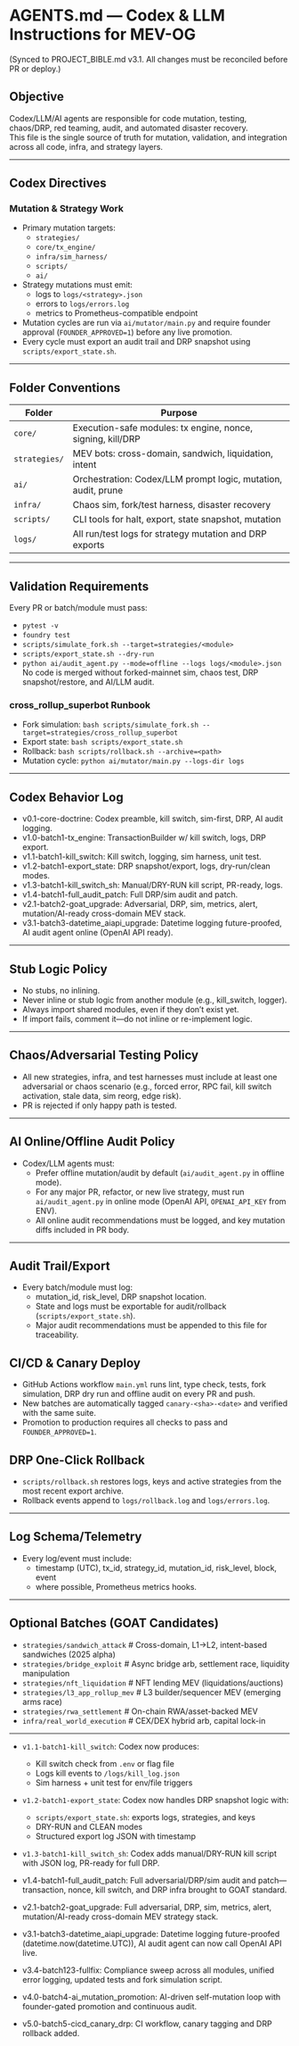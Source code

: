 # AGENTS.md — Codex & LLM Instructions for MEV-OG
(Synced to PROJECT_BIBLE.md v3.1. All changes must be reconciled before PR or deploy.)

## Objective

Codex/LLM/AI agents are responsible for code mutation, testing, chaos/DRP, red teaming, audit, and automated disaster recovery.  
This file is the single source of truth for mutation, validation, and integration across all code, infra, and strategy layers.

---

## Codex Directives

### Mutation & Strategy Work

- Primary mutation targets:
    - `strategies/`
    - `core/tx_engine/`
    - `infra/sim_harness/`
    - `scripts/`
    - `ai/`
- Strategy mutations must emit:
    - logs to `logs/<strategy>.json`
    - errors to `logs/errors.log`
    - metrics to Prometheus-compatible endpoint
- Mutation cycles are run via `ai/mutator/main.py` and require founder approval
  (`FOUNDER_APPROVED=1`) before any live promotion.
- Every cycle must export an audit trail and DRP snapshot using
  `scripts/export_state.sh`.

---

## Folder Conventions

| Folder        | Purpose                                                      |
|---------------|--------------------------------------------------------------|
| `core/`       | Execution-safe modules: tx engine, nonce, signing, kill/DRP  |
| `strategies/` | MEV bots: cross-domain, sandwich, liquidation, intent        |
| `ai/`         | Orchestration: Codex/LLM prompt logic, mutation, audit, prune|
| `infra/`      | Chaos sim, fork/test harness, disaster recovery              |
| `scripts/`    | CLI tools for halt, export, state snapshot, mutation         |
| `logs/`       | All run/test logs for strategy mutation and DRP exports      |

---

## Validation Requirements

Every PR or batch/module must pass:
- `pytest -v`
- `foundry test`
- `scripts/simulate_fork.sh --target=strategies/<module>`
- `scripts/export_state.sh --dry-run`
 - `python ai/audit_agent.py --mode=offline --logs logs/<module>.json`
 No code is merged without forked-mainnet sim, chaos test, DRP snapshot/restore, and AI/LLM audit.

### cross_rollup_superbot Runbook
- Fork simulation: `bash scripts/simulate_fork.sh --target=strategies/cross_rollup_superbot`
- Export state: `bash scripts/export_state.sh`
- Rollback: `bash scripts/rollback.sh --archive=<path>`
- Mutation cycle: `python ai/mutator/main.py --logs-dir logs`

---

## Codex Behavior Log

- v0.1-core-doctrine: Codex preamble, kill switch, sim-first, DRP, AI audit logging.
- v1.0-batch1-tx_engine: TransactionBuilder w/ kill switch, logs, DRP export.
- v1.1-batch1-kill_switch: Kill switch, logging, sim harness, unit test.
- v1.2-batch1-export_state: DRP snapshot/export, logs, dry-run/clean modes.
- v1.3-batch1-kill_switch_sh: Manual/DRY-RUN kill script, PR-ready, logs.
- v1.4-batch1-full_audit_patch: Full DRP/sim audit and patch.
- v2.1-batch2-goat_upgrade: Adversarial, DRP, sim, metrics, alert, mutation/AI-ready cross-domain MEV stack.
- v3.1-batch3-datetime_aiapi_upgrade: Datetime logging future-proofed, AI audit agent online (OpenAI API ready).

---

## Stub Logic Policy

- No stubs, no inlining.
- Never inline or stub logic from another module (e.g., kill_switch, logger).
- Always import shared modules, even if they don’t exist yet.
- If import fails, comment it—do not inline or re-implement logic.

---

## Chaos/Adversarial Testing Policy

- All new strategies, infra, and test harnesses must include at least one adversarial or chaos scenario (e.g., forced error, RPC fail, kill switch activation, stale data, sim reorg, edge risk).
- PR is rejected if only happy path is tested.

---

## AI Online/Offline Audit Policy

- Codex/LLM agents must:
  - Prefer offline mutation/audit by default (`ai/audit_agent.py` in offline mode).
  - For any major PR, refactor, or new live strategy, must run `ai/audit_agent.py` in online mode (OpenAI API, `OPENAI_API_KEY` from ENV).
  - All online audit recommendations must be logged, and key mutation diffs included in PR body.

---

## Audit Trail/Export

- Every batch/module must log:
  - mutation_id, risk_level, DRP snapshot location.
  - State and logs must be exportable for audit/rollback (`scripts/export_state.sh`).
  - Major audit recommendations must be appended to this file for traceability.

## CI/CD & Canary Deploy

- GitHub Actions workflow `main.yml` runs lint, type check, tests, fork simulation,
  DRP dry run and offline audit on every PR and push.
- New batches are automatically tagged `canary-<sha>-<date>` and verified with the
  same suite.
- Promotion to production requires all checks to pass and `FOUNDER_APPROVED=1`.

## DRP One-Click Rollback

- `scripts/rollback.sh` restores logs, keys and active strategies from the most
  recent export archive.
- Rollback events append to `logs/rollback.log` and `logs/errors.log`.

---

## Log Schema/Telemetry

- Every log/event must include:
  - timestamp (UTC), tx_id, strategy_id, mutation_id, risk_level, block, event
  - where possible, Prometheus metrics hooks.

---

## Optional Batches (GOAT Candidates)

- `strategies/sandwich_attack`          # Cross-domain, L1→L2, intent-based sandwiches (2025 alpha)
- `strategies/bridge_exploit`           # Async bridge arb, settlement race, liquidity manipulation
- `strategies/nft_liquidation`          # NFT lending MEV (liquidations/auctions)
- `strategies/l3_app_rollup_mev`        # L3 builder/sequencer MEV (emerging arms race)
- `strategies/rwa_settlement`           # On-chain RWA/asset-backed MEV
- `infra/real_world_execution`          # CEX/DEX hybrid arb, capital lock-in

---

- `v1.1-batch1-kill_switch`: Codex now produces:
  - Kill switch check from `.env` or flag file
  - Logs kill events to `/logs/kill_log.json`
  - Sim harness + unit test for env/file triggers


- `v1.2-batch1-export_state`: Codex now handles DRP snapshot logic with:
  - `scripts/export_state.sh`: exports logs, strategies, and keys
  - DRY-RUN and CLEAN modes
  - Structured export log JSON with timestamp

- `v1.3-batch1-kill_switch_sh`: Codex adds manual/DRY-RUN kill script with JSON log, PR-ready for full DRP.

- v1.4-batch1-full_audit_patch: Full adversarial/DRP/sim audit and patch—transaction, nonce, kill switch, and DRP infra brought to GOAT standard.

- v2.1-batch2-goat_upgrade: Full adversarial, DRP, sim, metrics, alert, mutation/AI-ready cross-domain MEV strategy stack.

- v3.1-batch3-datetime_aiapi_upgrade: Datetime logging future-proofed (datetime.now(datetime.UTC)), AI audit agent can now call OpenAI API live.
- v3.4-batch123-fullfix: Compliance sweep across all modules, unified error logging, updated tests and fork simulation script.
- v4.0-batch4-ai_mutation_promotion: AI-driven self-mutation loop with founder-gated promotion and continuous audit.
- v5.0-batch5-cicd_canary_drp: CI workflow, canary tagging and DRP rollback added.
